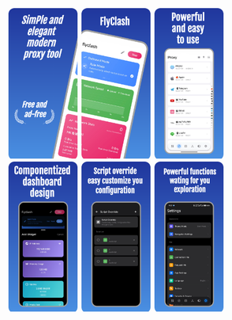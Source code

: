 <div align="center">
  <div style="display: inline-block; margin: 0 4px; border-radius: 12px; overflow: hidden;"><img src="screenshots/image1.png" alt="FlyClash Screenshot 1" width="140"></div><div style="display: inline-block; margin: 0 4px; border-radius: 12px; overflow: hidden;"><img src="screenshots/image2.png" alt="FlyClash Screenshot 2" width="140"></div><div style="display: inline-block; margin: 0 4px; border-radius: 12px; overflow: hidden;"><img src="screenshots/image3.png" alt="FlyClash Screenshot 3" width="140"></div><div style="display: inline-block; margin: 0 4px; border-radius: 12px; overflow: hidden;"><img src="screenshots/image4.png" alt="FlyClash Screenshot 4" width="140"></div><div style="display: inline-block; margin: 0 4px; border-radius: 12px; overflow: hidden;"><img src="screenshots/image5.png" alt="FlyClash Screenshot 5" width="140"></div><div style="display: inline-block; margin: 0 4px; border-radius: 12px; overflow: hidden;"><img src="screenshots/image6.png" alt="FlyClash Screenshot 6" width="140"></div>
</div>

